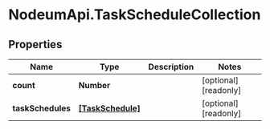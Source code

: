 # NodeumApi.TaskScheduleCollection

## Properties

Name | Type | Description | Notes
------------ | ------------- | ------------- | -------------
**count** | **Number** |  | [optional] [readonly] 
**taskSchedules** | [**[TaskSchedule]**](TaskSchedule.md) |  | [optional] [readonly] 


